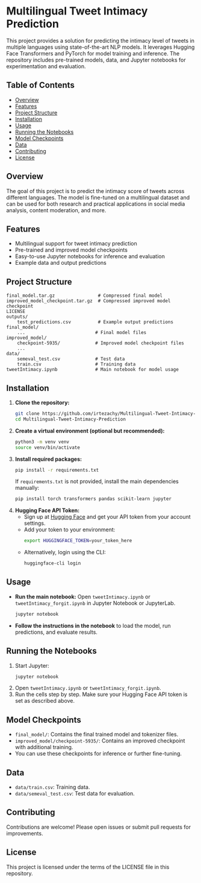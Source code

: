 # Multilingual Tweet Intimacy Prediction

This project provides a solution for predicting the intimacy level of tweets in multiple languages using state-of-the-art NLP models. It leverages Hugging Face Transformers and PyTorch for model training and inference. The repository includes pre-trained models, data, and Jupyter notebooks for experimentation and evaluation.

## Table of Contents
- [Overview](#overview)
- [Features](#features)
- [Project Structure](#project-structure)
- [Installation](#installation)
- [Usage](#usage)
- [Running the Notebooks](#running-the-notebooks)
- [Model Checkpoints](#model-checkpoints)
- [Data](#data)
- [Contributing](#contributing)
- [License](#license)

## Overview
The goal of this project is to predict the intimacy score of tweets across different languages. The model is fine-tuned on a multilingual dataset and can be used for both research and practical applications in social media analysis, content moderation, and more.

## Features
- Multilingual support for tweet intimacy prediction
- Pre-trained and improved model checkpoints
- Easy-to-use Jupyter notebooks for inference and evaluation
- Example data and output predictions

## Project Structure
```
final_model.tar.gz                # Compressed final model
improved_model_checkpoint.tar.gz  # Compressed improved model checkpoint
LICENSE
outputs/
    test_predictions.csv          # Example output predictions
final_model/
    ...                          # Final model files
improved_model/
    checkpoint-5935/             # Improved model checkpoint files
    ...
data/
    semeval_test.csv             # Test data
    train.csv                    # Training data
tweetIntimacy.ipynb              # Main notebook for model usage
```

## Installation
1. **Clone the repository:**
   ```bash
   git clone https://github.com/irtezachy/Multilingual-Tweet-Intimacy-Prediction.git
   cd Multilingual-Tweet-Intimacy-Prediction
   ```
2. **Create a virtual environment (optional but recommended):**
   ```bash
   python3 -m venv venv
   source venv/bin/activate
   ```
3. **Install required packages:**
   ```bash
   pip install -r requirements.txt
   ```
   If `requirements.txt` is not provided, install the main dependencies manually:
   ```bash
   pip install torch transformers pandas scikit-learn jupyter
   ```
4. **Hugging Face API Token:**
   - Sign up at [Hugging Face](https://huggingface.co/) and get your API token from your account settings.
   - Add your token to your environment:
     ```bash
     export HUGGINGFACE_TOKEN=your_token_here
     ```
   - Alternatively, login using the CLI:
     ```bash
     huggingface-cli login
     ```

## Usage
- **Run the main notebook:**
  Open `tweetIntimacy.ipynb` or `tweetIntimacy_forgit.ipynb` in Jupyter Notebook or JupyterLab.
  ```bash
  jupyter notebook
  ```
- **Follow the instructions in the notebook** to load the model, run predictions, and evaluate results.

## Running the Notebooks
1. Start Jupyter:
   ```bash
   jupyter notebook
   ```
2. Open `tweetIntimacy.ipynb` or `tweetIntimacy_forgit.ipynb`.
3. Run the cells step by step. Make sure your Hugging Face API token is set as described above.

## Model Checkpoints
- `final_model/`: Contains the final trained model and tokenizer files.
- `improved_model/checkpoint-5935/`: Contains an improved checkpoint with additional training.
- You can use these checkpoints for inference or further fine-tuning.

## Data
- `data/train.csv`: Training data.
- `data/semeval_test.csv`: Test data for evaluation.

## Contributing
Contributions are welcome! Please open issues or submit pull requests for improvements.

## License
This project is licensed under the terms of the LICENSE file in this repository.
